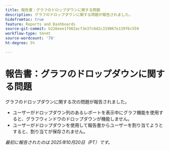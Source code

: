 ```yaml
---
title: 報告書：グラフのドロップダウンに関する問題
description: グラフのドロップダウンに関する問題が報告されました。
hidefromtoc: true
feature: Reports and Dashboards
source-git-commit: b226eee1f982acf3e37c6d2c319067e139f6c559
workflow-type: tm+mt
source-wordcount: '79'
ht-degree: 5%

---
```



# 報告書：グラフのドロップダウンに関する問題

グラフのドロップダウンに関する次の問題が報告されました。

* ユーザーがドロップダウン列のあるレポートを表示中にグラフ機能を使用すると、グラフウィンドウのドロップダウンが機能しません。
* ユーザーがドロップダウンを使用して報告書からユーザーを割り当てようとすると、割り当てが保存されません。

_最初に報告されたのは 2025年10月20日（PT）です。_
